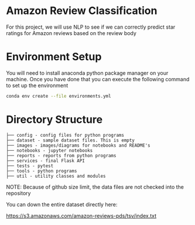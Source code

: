 # Amazon Review Classification

For this project, we will use NLP to see if we can correctly predict star ratings for Amazon reviews based on the review body

# Environment Setup

You will need to install anaconda python package manager on your machine. Once you have done that you can execute the following command to set up the environment

```bash
conda env create --file environments.yml
```


# Directory Structure


```buildoutcfg
├── config - config files for python programs
├── dataset - sample dataset files. This is empty
├── images - images/diagrams for notebooks and README's
├── notebooks - jupyter notebooks
├── reports - reports from python programs
├── services - final Flask API 
├── tests - pytest
├── tools - python programs
├── util - utility classes and modules
```


NOTE: Because of github size limit, the data files are not checked into the repository

You can down the entire dataset directly here: 

https://s3.amazonaws.com/amazon-reviews-pds/tsv/index.txt